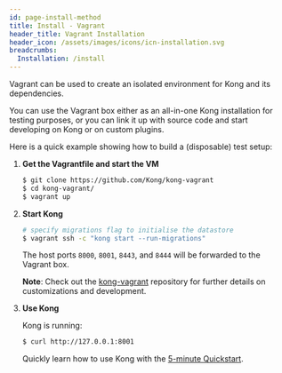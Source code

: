 ```yaml
---
id: page-install-method
title: Install - Vagrant
header_title: Vagrant Installation
header_icon: /assets/images/icons/icn-installation.svg
breadcrumbs:
  Installation: /install
---
```


Vagrant can be used to create an isolated environment for Kong and its
dependencies.

You can use the Vagrant box either as an all-in-one Kong installation for
testing purposes, or you can link it up with source code and start developing
on Kong or on custom plugins.

Here is a quick example showing how to build a (disposable) test setup:

1. **Get the Vagrantfile and start the VM**

    ```bash
    $ git clone https://github.com/Kong/kong-vagrant
    $ cd kong-vagrant/
    $ vagrant up
    ```

2. **Start Kong**

    ```bash
    # specify migrations flag to initialise the datastore
    $ vagrant ssh -c "kong start --run-migrations"
    ```

    The host ports `8000`, `8001`, `8443`, and `8444` will be forwarded to the Vagrant box.

    <div class="alert alert-warning">
      <div class="text-center">
        <strong>Note</strong>: Check out the <a href="{{ site.repos.vagrant }}">kong-vagrant</a> repository for further details on customizations and development.
      </div>
    </div>

3. **Use Kong**

    Kong is running:

    ```bash
    $ curl http://127.0.0.1:8001
    ```

    Quickly learn how to use Kong with the [5-minute Quickstart](/latest/getting-started/quickstart).
